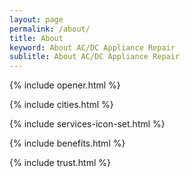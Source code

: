 ```yaml
---
layout: page
permalink: /about/
title: About
keyword: About AC/DC Appliance Repair
sublitle: About AC/DC Appliance Repair
---
```


<!-- OPENER -->
{% include opener.html %}
<!-- CITIES -->
{% include cities.html %}
<!-- SERVICES ICONS -->
{% include services-icon-set.html %}
<!-- BENEFITS -->
{% include benefits.html %}
<!-- TRUST -->
{% include trust.html %}
